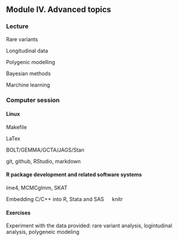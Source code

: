 ## Module IV. Advanced topics

### Lecture

Rare variants

Longitudinal data

Polygenic modelling

Bayesian methods

Marchine learning

### Computer session

#### Linux

Makefile

LaTex

BOLT/GEMMA/GCTA/JAGS/Stan

git, github, RStudio, markdown

#### R package development and related software systems

lme4, MCMCglmm, SKAT

Embedding C/C++ into R, Stata and SAS
 
knitr

#### Exercises

Experiment with the data provided: rare variant analysis, logintudinal analysis, polygeneic modeling
